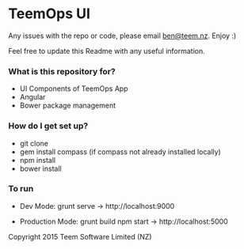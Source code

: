 # TeemOps UI #

Any issues with the repo or code, please email ben@teem.nz. Enjoy :)

Feel free to update this Readme with any useful information.

### What is this repository for? ###

* UI Components of TeemOps App
* Angular
* Bower package management

### How do I get set up? ###

* git clone
* gem install compass (if compass not already installed locally)
* npm install
* bower install

### To run ###
* Dev Mode:
  grunt serve -> http://localhost:9000

* Production Mode:
  grunt build
  npm start -> http://localhost:5000

Copyright 2015 Teem Software Limited (NZ)
